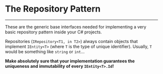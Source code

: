 # The Repository Pattern
---
These are the generic base interfaces needed for implementing a very basic repository pattern inside your C# projects.

Repositories  (`IRepository<T1, in T2>`)  always contain objects that implement `IEntity<T>` (where `T` is the type of unique identifier). Usually, `T` would be something like `string` or `int`...

**Make absolutely sure that your implementation guarantees the uniqueness and immutability of every `IEntity<T>.Id`!**
